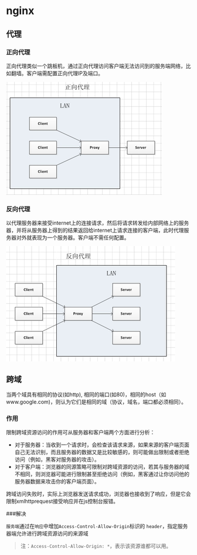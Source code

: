 # nginx

## 代理

### 正向代理

正向代理类似一个跳板机，通过正向代理访问客户端无法访问到的服务端网络，比如翻墙。客户端需配置正向代理IP及端口。

![](assets/forward-proxy.png)

### 反向代理

以代理服务器来接受internet上的连接请求，然后将请求转发给内部网络上的服务器，并将从服务器上得到的结果返回给internet上请求连接的客户端，此时代理服务器对外就表现为一个服务器。客户端不需任何配置。

![](assets/reverse-proxy.png)

## 跨域

当两个域具有相同的协议(如http), 相同的端口(如80)，相同的host（如www.google.com)，则认为它们是相同的域（协议，域名，端口都必须相同）。

### 作用

限制跨域资源访问的作用可从服务器和客户端两个方面进行分析： 

+ 对于服务器：当收到一个请求时，会检查该请求来源，如果来源的客户端页面自己无法识别，而且服务器的数据又是比较敏感的，则可能做出限制或者拒绝访问（例如，黑客对服务器的攻击）。 
+ 对于客户端：浏览器的同源策略可限制对跨域资源的访问，若其与服务器的域不相同，则浏览器可能进行限制甚至拒绝访问（例如，黑客通过让你访问他的服务器数据来攻击你的客户端页面）。

跨域访问失败时，实际上浏览器发送请求成功，浏览器也接收到了响应，但是它会限制xmlhttprequest接受响应并在js控制台报错。

###解决

`服务端`通过在`响应`中增加`Access-Control-Allow-Origin`标识的 `header`，指定服务器端允许进行跨域资源访问的来源域 

> 注：`Access-Control-Allow-Origin: *`，表示该资源谁都可以用。

